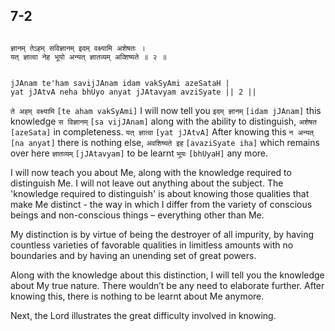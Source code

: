 ## 7-2


```shloka-sa

ज्ञानम् तेऽहम् सविज्ञानम् इदम् वक्ष्यामि अशेषतः ।
यत् ज्ञात्वा नेह भूयो अन्यत् ज्ञातव्यम् अव्शिष्यते ॥ २ ॥

```
```shloka-sa-hk

jJAnam te'ham savijJAnam idam vakSyAmi azeSataH |
yat jJAtvA neha bhUyo anyat jJAtavyam avziSyate || 2 ||

```
`ते अहम् वक्ष्यामि` `[te aham vakSyAmi]` I will now tell you `इदम् ज्ञानम्` `[idam jJAnam]` this knowledge `स विज्ञानम्` `[sa vijJAnam]` along with the ability to distinguish, `अशेषत` `[azeSata]` in completeness. `यत् ज्ञात्वा` `[yat jJAtvA]` After knowing this `न अन्यत्` `[na anyat]` there is nothing else, `अवशिष्यते इह` `[avaziSyate iha]` which remains over here `ज्ञातव्यम्` `[jJAtavyam]` to be learnt `भूयः` `[bhUyaH]` any more.

I will now teach you about Me, along with the knowledge required to distinguish Me. I will not leave out anything about the subject. The 'knowledge required to distinguish' is about knowing those qualities that make Me distinct - the way in which I differ from the variety of conscious beings and non-conscious things – everything other than Me.

My distinction is by virtue of being the destroyer of all impurity, by having countless varieties of favorable qualities in limitless amounts with no boundaries and by having an unending set of great powers.

Along with the knowledge about this distinction, I will tell you the knowledge about My true nature. There wouldn’t be any need to elaborate further. After knowing this, there is nothing to be learnt about Me anymore.

Next, the Lord illustrates the great difficulty involved in knowing.


